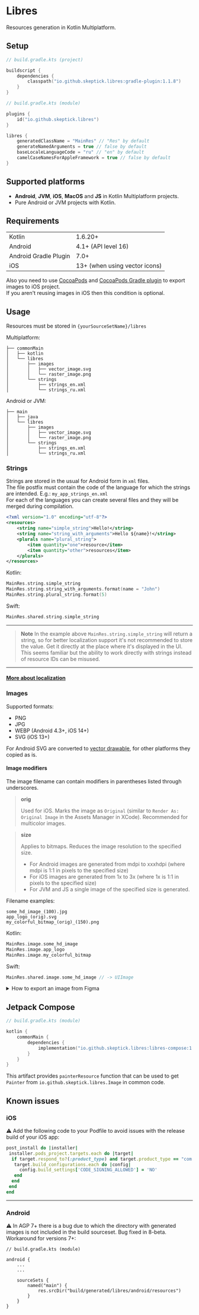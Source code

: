 # Libres

Resources generation in Kotlin Multiplatform.

## Setup

```kotlin
// build.gradle.kts (project)

buildscript {
    dependencies {
        classpath("io.github.skeptick.libres:gradle-plugin:1.1.8")
    }
}
```

```kotlin
// build.gradle.kts (module)

plugins {
    id("io.github.skeptick.libres")
}

libres {
    generatedClassName = "MainRes" // "Res" by default
    generateNamedArguments = true // false by default
    baseLocaleLanguageCode = "ru" // "en" by default
    camelCaseNamesForAppleFramework = true // false by default
}
```

## Supported platforms

- **Android**, **JVM**, **iOS**, **MacOS** and **JS** in Kotlin Multiplatform projects.  
- Pure Android or JVM projects with Kotlin.


## Requirements

|                       |                               |
|-----------------------|-------------------------------|
| Kotlin                | 1.6.20+                       |
| Android               | 4.1+ (API level 16)           |
| Android Gradle Plugin | 7.0+                          |
| iOS                   | 13+ (when using vector icons) |

Also you need to use [CocoaPods](https://cocoapods.org/) and 
[CocoaPods Gradle plugin](https://kotlinlang.org/docs/native-cocoapods-dsl-reference.html) 
to export images to iOS project.  
If you aren't reusing images in iOS then this condition is optional.

## Usage

Resources must be stored in `{yourSourceSetName}/libres`

Multiplatform:
```
├── commonMain
│   ├── kotlin
│   └── libres
│       ├── images
│       │   ├── vector_image.svg
│       │   └── raster_image.png
│       └── strings
│           ├── strings_en.xml
│           └── strings_ru.xml
```

Android or JVM:
```
├── main
│   ├── java
│   └── libres
│       ├── images
│       │   ├── vector_image.svg
│       │   └── raster_image.png
│       └── strings
│           ├── strings_en.xml
│           └── strings_ru.xml
```

### Strings
Strings are stored in the usual for Android form in `xml` files.  
The file postfix must contain the code of the language for which the strings are intended. E.g.: `my_app_strings_en.xml`  
For each of the languages you can create several files and they will be merged during compilation.
```xml
<?xml version="1.0" encoding="utf-8"?>
<resources>
    <string name="simple_string">Hello!</string>
    <string name="string_with_arguments">Hello ${name}!</string>
    <plurals name="plural_string">
        <item quantity="one">resource</item>
        <item quantity="other">resources</item>
    </plurals>
</resources>
```

Kotlin:
```kotlin
MainRes.string.simple_string
MainRes.string.string_with_arguments.format(name = "John")
MainRes.string.plural_string.format(5)
```
Swift:
```swift
MainRes.shared.string.simple_string
```
***
> **Note**
> In the example above `MainRes.string.simple_string` will return a string, 
> so for better localization support it's not recommended to store the value. 
> Get it directly at the place where it's displayed in the UI. 
> This seems familiar but the ability to work directly with strings instead of resource IDs can be misused.
***
#### [More about localization](docs/LOCALIZATION.md)

### Images

Supported formats:
- PNG
- JPG
- WEBP (Android 4.3+, iOS 14+)
- SVG (iOS 13+)

For Android SVG are converted to 
[vector drawable](https://developer.android.com/develop/ui/views/graphics/vector-drawable-resources), 
for other platforms they copied as is.

#### Image modifiers
The image filename can contain modifiers in parentheses listed through underscores.

> **orig**
> 
> Used for iOS. Marks the image as `Original` (similar to `Render As: Original Image` in the Assets Manager in XCode). 
Recommended for multicolor images.

> **size**
> 
> Applies to bitmaps. Reduces the image resolution to the specified size.
> - For Android images are generated from mdpi to xxxhdpi (where mdpi is 1:1 in pixels to the specified size)
> - For iOS images are generated from 1x to 3x (where 1x is 1:1 in pixels to the specified size)
> - For JVM and JS a single image of the specified size is generated.

Filename examples:
```
some_hd_image_(100).jpg
app_logo_(orig).svg
my_colorful_bitmap_(orig)_(150).png
```
Kotlin:
```kotlin
MainRes.image.some_hd_image
MainRes.image.app_logo
MainRes.image.my_colorful_bitmap
```
Swift:
```swift
MainRes.shared.image.some_hd_image // -> UIImage
```

<details>
  <summary>How to export an image from Figma</summary>

To obtain bundle of png images with different resolutions (e.g. mdpi - xxxhdpi on Android) do the following steps
1. Export image from Figma with x4 scale (it matches to the biggest used size (xxxhdpi on Android))
2. Put it to libres/images package
3. Remember the biggest side value of image represented in Figma
4. Rename image with the value of the biggest side: from **pic.png** to **pic_(orig)_({side_value})** or **pic_({side_value})**

Sample:
Image size in Figma is **240x89**. Final image name is **pic_(orig)_(240).png**
</details>

## Jetpack Compose

```kotlin
// build.gradle.kts (module)

kotlin {
    commonMain {
        dependencies {
            implementation("io.github.skeptick.libres:libres-compose:1.1.8")
        }
    }
}
```

This artifact provides `painterResource` function that can be used
to get `Painter` from `io.github.skeptick.libres.Image` in common code.

## Known issues

### iOS
⚠️ Add the following code to your Podfile to avoid issues with the release build of your iOS app:
```ruby
post_install do |installer|
 installer.pods_project.targets.each do |target|
  if target.respond_to?(:product_type) and target.product_type == "com.apple.product-type.bundle"
   target.build_configurations.each do |config|
     config.build_settings['CODE_SIGNING_ALLOWED'] = 'NO'
   end
  end
 end
end
```
***

### Android
⚠️ In AGP 7+ there is a bug due to which the directory with generated images
is not included in the build sourceset. Bug fixed in 8-beta.  
Workaround for versions 7+:
```
// build.gradle.kts (module)

android {
    ...
    ...
    
    sourceSets {
        named("main") {
            res.srcDir("build/generated/libres/android/resources")
        }
    }
}
```